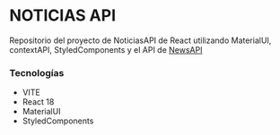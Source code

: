 # NOTICIAS API

Repositorio del proyecto de NoticiasAPI de React utilizando MaterialUI, contextAPI, StyledComponents y el API de [NewsAPI](https://newsapi.org/)

### Tecnologías
* VITE
* React 18
* MaterialUI
* StyledComponents
